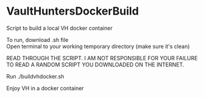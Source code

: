 # VaultHuntersDockerBuild
Script to build a local VH docker container

To run, download .sh file  
Open terminal to your working temporary directory (make sure it's clean)

READ THROUGH THE SCRIPT. I AM NOT RESPONSIBLE FOR YOUR FAILURE TO READ A RANDOM SCRIPT YOU DOWNLOADED ON THE INTERNET.

Run
./buildvhdocker.sh

Enjoy VH in a docker container
